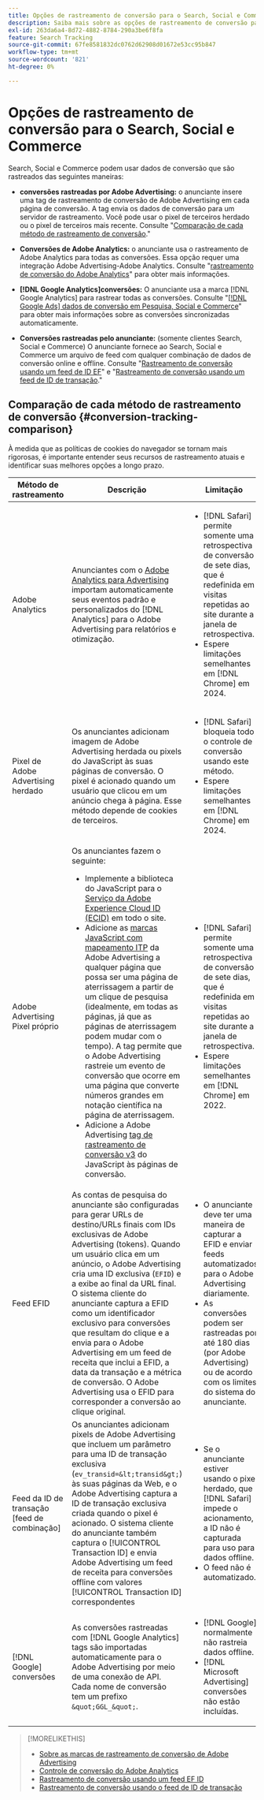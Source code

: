 ```yaml
---
title: Opções de rastreamento de conversão para o Search, Social e Commerce
description: Saiba mais sobre as opções de rastreamento de conversão para o Search, Social e Commerce.
exl-id: 263da6a4-8d72-4882-8784-290a3be6f8fa
feature: Search Tracking
source-git-commit: 67fe8581832dc0762d62908d01672e53cc95b847
workflow-type: tm+mt
source-wordcount: '821'
ht-degree: 0%

---
```


# Opções de rastreamento de conversão para o Search, Social e Commerce

Search, Social e Commerce podem usar dados de conversão que são rastreados das seguintes maneiras:

* **conversões rastreadas por Adobe Advertising:** o anunciante insere uma tag de rastreamento de conversão de Adobe Advertising em cada página de conversão. A tag envia os dados de conversão para um servidor de rastreamento. Você pode usar o pixel de terceiros herdado ou o pixel de terceiros mais recente. Consulte &quot;[Comparação de cada método de rastreamento de conversão](#conversion-tracking-comparison).&quot;

* **Conversões de Adobe Analytics:** o anunciante usa o rastreamento de Adobe Analytics para todas as conversões. Essa opção requer uma integração Adobe Advertising-Adobe Analytics. Consulte &quot;[rastreamento de conversão do Adobe Analytics](conversion-tracking-analytics.md)&quot; para obter mais informações.

* **[!DNL Google Analytics]conversões:** O anunciante usa a marca [!DNL Google Analytics] para rastrear todas as conversões. Consulte &quot;[[!DNL Google Ads] dados de conversão em Pesquisa, Social e Commerce](/help/search-social-commerce/campaign-management/introduction/google-conversion-data.md)&quot; para obter mais informações sobre as conversões sincronizadas automaticamente.

* **Conversões rastreadas pelo anunciante:** (somente clientes Search, Social e Commerce) O anunciante fornece ao Search, Social e Commerce um arquivo de feed com qualquer combinação de dados de conversão online e offline. Consulte &quot;[Rastreamento de conversão usando um feed de ID EF](feed-efid.md)&quot; e &quot;[Rastreamento de conversão usando um feed de ID de transação](feed-transaction-id.md).&quot;

## Comparação de cada método de rastreamento de conversão {#conversion-tracking-comparison}

À medida que as políticas de cookies do navegador se tornam mais rigorosas, é importante entender seus recursos de rastreamento atuais e identificar suas melhores opções a longo prazo.

| Método de rastreamento | Descrição | Limitação | Benefícios | Recomendado? |
|----|----|----|----|----|
| Adobe Analytics | Anunciantes com o [Adobe Analytics para Advertising](https://experienceleague.adobe.com/docs/advertising/integrations/analytics/overview.html?lang=pt-BR) importam automaticamente seus eventos padrão e personalizados do [!DNL Analytics] para o Adobe Advertising para relatórios e otimização. | <ul><li>[!DNL Safari] permite somente uma retrospectiva de conversão de sete dias, que é redefinida em visitas repetidas ao site durante a janela de retrospectiva.</li><li> Espere limitações semelhantes em [!DNL Chrome] em 2024.</li></ul> | <ul><li>Integração perfeita com o [!DNL Analytics]</li> <li>Ver dados de pesquisa paga no Analysis Workspace [!DNL Analytics]</li><li>Benefícios além da pesquisa paga</li></ul> | Sim |
| Pixel de Adobe Advertising herdado | Os anunciantes adicionam imagem de Adobe Advertising herdada ou pixels do JavaScript às suas páginas de conversão. O pixel é acionado quando um usuário que clicou em um anúncio chega à página. Esse método depende de cookies de terceiros. | <ul><li>[!DNL Safari] bloqueia todo o controle de conversão usando este método.</li><li>Espere limitações semelhantes em [!DNL Chrome] em 2024.</li></ul> | O pixel já está implementado. No entanto, você ainda deve [implementar a marca de mapeamento ITP adicional](itp-conversion-mapping-tag.md).<br><br>Recomendação: alternar para o pixel primário. | Não |
| Adobe Advertising Pixel próprio | Os anunciantes fazem o seguinte: <ul><li>Implemente a biblioteca do JavaScript para o [Serviço da Adobe Experience Cloud ID (ECID)](https://experienceleague.adobe.com/docs/id-service/using/intro/overview.html?lang=pt-BR) em todo o site.</li><li>Adicione as [marcas JavaScript com mapeamento ITP](itp-conversion-mapping-tag.md) da Adobe Advertising a qualquer página que possa ser uma página de aterrissagem a partir de um clique de pesquisa (idealmente, em todas as páginas, já que as páginas de aterrissagem podem mudar com o tempo). A tag permite que o Adobe Advertising rastreie um evento de conversão que ocorre em uma página que converte números grandes em notação científica na página de aterrissagem.</li><li>Adicione a Adobe Advertising [tag de rastreamento de conversão v3](format-conversion-tag-jsv3.md) do JavaScript às páginas de conversão.</li></ul> | <ul><li>[!DNL Safari] permite somente uma retrospectiva de conversão de sete dias, que é redefinida em visitas repetidas ao site durante a janela de retrospectiva.</li><li>Espere limitações semelhantes em [!DNL Chrome] em 2022.</li></ul> | [!DNL Safari] rastreia conversões durante a retrospectiva de sete dias. Como a pesquisa é redefinida em visitas repetidas de site durante a janela de pesquisa, a limitação não afeta todos os usuários [!DNL Safari]. | Não |
| Feed EFID | As contas de pesquisa do anunciante são configuradas para gerar URLs de destino/URLs finais com IDs exclusivas de Adobe Advertising (tokens). Quando um usuário clica em um anúncio, o Adobe Advertising cria uma ID exclusiva (`EFID`) e a exibe ao final da URL final. O sistema cliente do anunciante captura a EFID como um identificador exclusivo para conversões que resultam do clique e a envia para o Adobe Advertising em um feed de receita que inclui a EFID, a data da transação e a métrica de conversão. O Adobe Advertising usa o EFID para corresponder a conversão ao clique original. | <ul><li>O anunciante deve ter uma maneira de capturar a EFID e enviar feeds automatizados para o Adobe Advertising diariamente.</li><li>As conversões podem ser rastreadas por até 180 dias (por Adobe Advertising) ou de acordo com os limites do sistema do anunciante.</li></ul> | <ul><li>Esse método usa dados de conversão primários, de modo que não é afetado pelas limitações de cookies de terceiros.</li><li>As conversões online e offline podem ser enviadas em um feed.</li><li>Não são necessárias alterações de código ou tags para o site.</li></ul> | Sim |
| Feed da ID de transação [feed de combinação] | Os anunciantes adicionam pixels de Adobe Advertising que incluem um parâmetro para uma ID de transação exclusiva (`ev_transid=&lt;transid&gt;`) às suas páginas da Web, e o Adobe Advertising captura a ID de transação exclusiva criada quando o pixel é acionado. O sistema cliente do anunciante também captura o [!UICONTROL Transaction ID] e envia Adobe Advertising um feed de receita para conversões offline com valores [!UICONTROL Transaction ID] correspondentes | <ul><li>Se o anunciante estiver usando o pixel herdado, que [!DNL Safari] impede o acionamento, a ID não é capturada para uso para dados offline.</li><li>O feed não é automatizado.</li></ul> | <ul><li>Se você implementar o pixel próprio, então [!UICONTROL Transaction ID] é capturado em [!DNL Safari].</li><li>Fornece rastreamento de eventos de conversão offline/aprovados.</li></ul> | Não |
| [!DNL Google] conversões | As conversões rastreadas com [!DNL Google Analytics] tags são importadas automaticamente para o Adobe Advertising por meio de uma conexão de API. Cada nome de conversão tem um prefixo `&quot;GGL_&quot;`. | <ul><li>[!DNL Google] normalmente não rastreia dados offline.</li><li>[!DNL Microsoft Advertising] conversões não estão incluídas.</li></ul> | [!DNL Google] usa aprendizado de máquina para extrapolar &quot;[conversões modeladas](https://support.google.com/google-ads/answer/10081327).&quot; | Não |

<!--
| [!DNL Microsoft Advertising] Conversions | Conversions tracked with [!DNL Microsoft Advertising] universal event tags (UET) are automatically imported to Adobe Advertising via an API connection. Each conversion name has a &quot;???&quot; prefix. | [!DNL Microsoft Advertising] typically doesn't track offline data. [!DNL Google] conversions aren't included. | ?? | No |
-->

>[!MORELIKETHIS]
>
>* [Sobre as marcas de rastreamento de conversão de Adobe Advertising](/help/search-social-commerce/tracking/conversion-tracking-advertising.md)
>* [Controle de conversão do Adobe Analytics](/help/search-social-commerce/tracking/conversion-tracking-analytics.md)
>* [Rastreamento de conversão usando um feed EF ID](/help/search-social-commerce/tracking/feed-efid.md)
>* [Rastreamento de conversão usando o feed de ID de transação](/help/search-social-commerce/tracking/feed-transaction-id.md)
